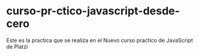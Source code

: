 # curso-pr-ctico-javascript-desde-cero
Este es la practica que se realiza en el Nuevo curso practico de JavaScript de Platzi
